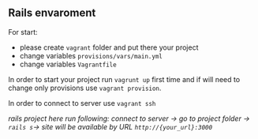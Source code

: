 ## Rails envaroment
For start:
- please create `vagrant` folder and put there your project
- change variables `provisions/vars/main.yml`
- change variables `Vagrantfile`

In order to start your project run `vagrunt up` first time and if will need to change only provisions use `vagrant provision`.

In order to connect to server use `vagrant ssh`

*rails project here run following: connect to server -> go to project folder -> `rails s`-> site will be available by URL `http://{your_url}:3000`*